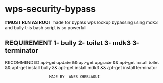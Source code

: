 # wps-security-bypass
#**MUST RUN AS ROOT**
made for bypass wps lockup bypassing using mdk3 and bully this bash script is so powerfull

REQUIREMENT
1- bully
2- toilet 
3- mdk3
3- terminator
----------------
RECOMMENDED
apt-get update && apt-get upgrade && apt-get install toilet && apt-get install bully && apt-get install mdk3   && apt-get install terminator







                        MADE BY  ANES CHEBLAOUI
